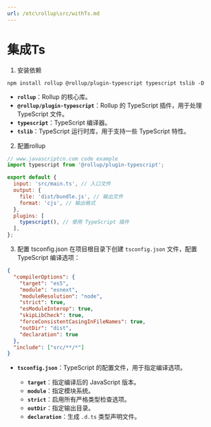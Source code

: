 ```yaml
---
url: /etc\rollup\src/withTs.md
---
```

# 集成Ts

1. 安装依赖

```
npm install rollup @rollup/plugin-typescript typescript tslib -D
```

* **`rollup`**：Rollup 的核心库。
* **`@rollup/plugin-typescript`**：Rollup 的 TypeScript 插件，用于处理 TypeScript 文件。
* **`typescript`**：TypeScript 编译器。
* **`tslib`**：TypeScript 运行时库，用于支持一些 TypeScript 特性。

2. 配置rollup

```javascript
// www.javascriptcn.com code example
import typescript from '@rollup/plugin-typescript';

export default {
  input: 'src/main.ts', // 入口文件
  output: {
    file: 'dist/bundle.js', // 输出文件
    format: 'cjs', // 输出格式
  },
  plugins: [
    typescript(), // 使用 TypeScript 插件
  ],
};
```

3. 配置 tsconfig.json
   在项目根目录下创建 `tsconfig.json` 文件，配置 TypeScript 编译选项：

```json
{
  "compilerOptions": {
    "target": "es5",
    "module": "esnext",
    "moduleResolution": "node",
    "strict": true,
    "esModuleInterop": true,
    "skipLibCheck": true,
    "forceConsistentCasingInFileNames": true,
    "outDir": "dist",
    "declaration": true
  },
  "include": ["src/**/*"]
}
```

* **`tsconfig.json`**：TypeScript 的配置文件，用于指定编译选项。

  * **`target`**：指定编译后的 JavaScript 版本。
  * **`module`**：指定模块系统。
  * **`strict`**：启用所有严格类型检查选项。
  * **`outDir`**：指定输出目录。
  * **`declaration`**：生成 `.d.ts` 类型声明文件。
